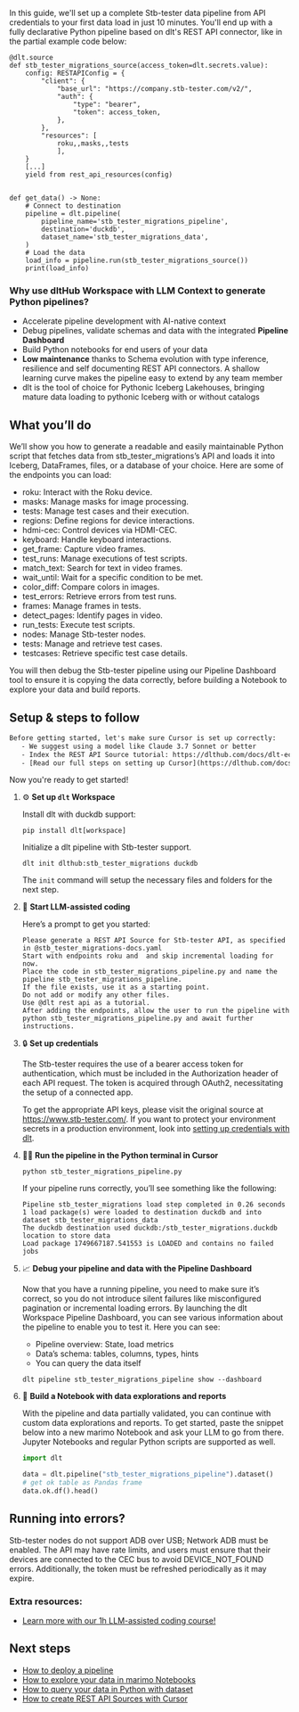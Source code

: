 In this guide, we'll set up a complete Stb-tester data pipeline from API credentials to your first data load in just 10 minutes. You'll end up with a fully declarative Python pipeline based on dlt's REST API connector, like in the partial example code below:

```python-outcome
@dlt.source
def stb_tester_migrations_source(access_token=dlt.secrets.value):
    config: RESTAPIConfig = {
        "client": {
            "base_url": "https://company.stb-tester.com/v2/",
            "auth": {
                "type": "bearer",
                "token": access_token,
            },
        },
        "resources": [
            roku,,masks,,tests
            ],
    }
    [...]
    yield from rest_api_resources(config)


def get_data() -> None:
    # Connect to destination
    pipeline = dlt.pipeline(
        pipeline_name='stb_tester_migrations_pipeline',
        destination='duckdb',
        dataset_name='stb_tester_migrations_data', 
    )
    # Load the data
    load_info = pipeline.run(stb_tester_migrations_source())
    print(load_info) 
```

### Why use dltHub Workspace with LLM Context to generate Python pipelines?

- Accelerate pipeline development with AI-native context
- Debug pipelines, validate schemas and data with the integrated **Pipeline Dashboard**
- Build Python notebooks for end users of your data
- **Low maintenance** thanks to Schema evolution with type inference, resilience and self documenting REST API connectors. A shallow learning curve makes the pipeline easy to extend by any team member
- dlt is the tool of choice for Pythonic Iceberg Lakehouses, bringing mature data loading to pythonic Iceberg with or without catalogs

## What you’ll do

We’ll show you how to generate a readable and easily maintainable Python script that fetches data from stb_tester_migrations’s API and loads it into Iceberg, DataFrames, files, or a database of your choice. Here are some of the endpoints you can load:

- roku: Interact with the Roku device.
- masks: Manage masks for image processing.
- tests: Manage test cases and their execution.
- regions: Define regions for device interactions.
- hdmi-cec: Control devices via HDMI-CEC.
- keyboard: Handle keyboard interactions.
- get_frame: Capture video frames.
- test_runs: Manage executions of test scripts.
- match_text: Search for text in video frames.
- wait_until: Wait for a specific condition to be met.
- color_diff: Compare colors in images.
- test_errors: Retrieve errors from test runs.
- frames: Manage frames in tests.
- detect_pages: Identify pages in video.
- run_tests: Execute test scripts.
- nodes: Manage Stb-tester nodes.
- tests: Manage and retrieve test cases.
- testcases: Retrieve specific test case details.

You will then debug the Stb-tester pipeline using our Pipeline Dashboard tool to ensure it is copying the data correctly, before building a Notebook to explore your data and build reports.

## Setup & steps to follow

```default
Before getting started, let's make sure Cursor is set up correctly:
   - We suggest using a model like Claude 3.7 Sonnet or better
   - Index the REST API Source tutorial: https://dlthub.com/docs/dlt-ecosystem/verified-sources/rest_api/ and add it to context as **@dlt rest api**
   - [Read our full steps on setting up Cursor](https://dlthub.com/docs/dlt-ecosystem/llm-tooling/cursor-restapi#23-configuring-cursor-with-documentation)
```

Now you're ready to get started!

1. ⚙️ **Set up `dlt` Workspace**
    
    Install dlt with duckdb support:
    ```shell
    pip install dlt[workspace]
    ```

    Initialize a dlt pipeline with Stb-tester support.
    ```shell
    dlt init dlthub:stb_tester_migrations duckdb
    ```

    The `init` command will setup the necessary files and folders for the next step.
    
2. 🤠 **Start LLM-assisted coding**
    
    Here’s a prompt to get you started:
    
    ```prompt
    Please generate a REST API Source for Stb-tester API, as specified in @stb_tester_migrations-docs.yaml 
    Start with endpoints roku and  and skip incremental loading for now. 
    Place the code in stb_tester_migrations_pipeline.py and name the pipeline stb_tester_migrations_pipeline. 
    If the file exists, use it as a starting point. 
    Do not add or modify any other files. 
    Use @dlt rest api as a tutorial. 
    After adding the endpoints, allow the user to run the pipeline with python stb_tester_migrations_pipeline.py and await further instructions.
    ```

    
3. 🔒 **Set up credentials** 
    
    The Stb-tester requires the use of a bearer access token for authentication, which must be included in the Authorization header of each API request. The token is acquired through OAuth2, necessitating the setup of a connected app.
    
    To get the appropriate API keys, please visit the original source at https://www.stb-tester.com/.
    If you want to protect your environment secrets in a production environment, look into [setting up credentials with dlt](https://dlthub.com/docs/walkthroughs/add_credentials).
    
4. 🏃‍♀️ **Run the pipeline in the Python terminal in Cursor**
    
    ```shell
    python stb_tester_migrations_pipeline.py
    ```
    
    If your pipeline runs correctly, you’ll see something like the following:
    
    ```shell
    Pipeline stb_tester_migrations load step completed in 0.26 seconds
    1 load package(s) were loaded to destination duckdb and into dataset stb_tester_migrations_data
    The duckdb destination used duckdb:/stb_tester_migrations.duckdb location to store data
    Load package 1749667187.541553 is LOADED and contains no failed jobs
    ```
    
5. 📈 **Debug your pipeline and data with the Pipeline Dashboard**

    Now that you have a running pipeline, you need to make sure it’s correct, so you do not introduce silent failures like misconfigured pagination or incremental loading errors. By launching the dlt Workspace Pipeline Dashboard, you can see various information about the pipeline to enable you to test it. Here you can see:
    - Pipeline overview: State, load metrics
    - Data’s schema: tables, columns, types, hints
    - You can query the data itself
    
    ```shell
    dlt pipeline stb_tester_migrations_pipeline show --dashboard
    ```
    
6. 🐍 **Build a Notebook with data explorations and reports**

    With the pipeline and data partially validated, you can continue with custom data explorations and reports. To get started, paste the snippet below into a new marimo Notebook and ask your LLM to go from there. Jupyter Notebooks and regular Python scripts are supported as well.

    
    ```python
    import dlt

   data = dlt.pipeline("stb_tester_migrations_pipeline").dataset()
   # get ok table as Pandas frame
   data.ok.df().head()
    ```

## Running into errors?

Stb-tester nodes do not support ADB over USB; Network ADB must be enabled. The API may have rate limits, and users must ensure that their devices are connected to the CEC bus to avoid DEVICE_NOT_FOUND errors. Additionally, the token must be refreshed periodically as it may expire.

### Extra resources:

- [Learn more with our 1h LLM-assisted coding course!](https://www.youtube.com/watch?v=GGid70rnJuM)

## Next steps

- [How to deploy a pipeline](https://dlthub.com/docs/walkthroughs/deploy-a-pipeline)
- [How to explore your data in marimo Notebooks](https://dlthub.com/docs/general-usage/dataset-access/marimo)
- [How to query your data in Python with dataset](https://dlthub.com/docs/general-usage/dataset-access/dataset)
- [How to create REST API Sources with Cursor](https://dlthub.com/docs/dlt-ecosystem/llm-tooling/cursor-restapi)